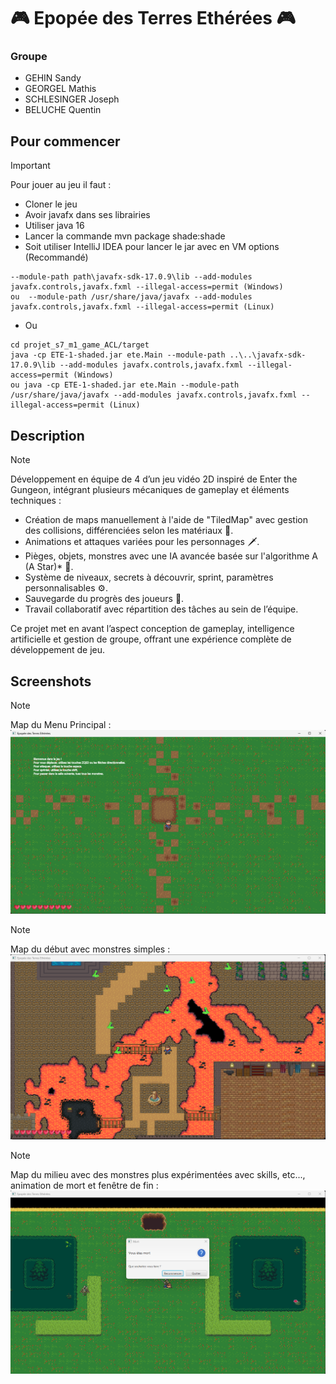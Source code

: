 # 🎮 Epopée des Terres Ethérées 🎮

### Groupe
- GEHIN Sandy
- GEORGEL Mathis
- SCHLESINGER Joseph
- BELUCHE Quentin

## Pour commencer

> [!IMPORTANT]
> Pour jouer au jeu il faut :
> - Cloner le jeu
> - Avoir javafx dans ses librairies
> - Utiliser java 16
> - Lancer la commande mvn package shade:shade
> - Soit utiliser IntelliJ IDEA pour lancer le jar avec en VM options (Recommandé)
``` 
--module-path path\javafx-sdk-17.0.9\lib --add-modules javafx.controls,javafx.fxml --illegal-access=permit (Windows)
ou  --module-path /usr/share/java/javafx --add-modules javafx.controls,javafx.fxml --illegal-access=permit (Linux)
```
- Ou 
```
cd projet_s7_m1_game_ACL/target
java -cp ETE-1-shaded.jar ete.Main --module-path ..\..\javafx-sdk-17.0.9\lib --add-modules javafx.controls,javafx.fxml --illegal-access=permit (Windows)
ou java -cp ETE-1-shaded.jar ete.Main --module-path /usr/share/java/javafx --add-modules javafx.controls,javafx.fxml --illegal-access=permit (Linux)
```

## Description
> [!NOTE]
> Développement en équipe de 4 d’un jeu vidéo 2D inspiré de Enter the Gungeon, intégrant plusieurs mécaniques de gameplay et éléments techniques :
> - Création de maps manuellement à l'aide de "TiledMap" avec gestion des collisions, différenciées selon les matériaux 🔨.
> - Animations et attaques variées pour les personnages 🗡️.
> - Pièges, objets, monstres avec une IA avancée basée sur l'algorithme A (A Star)* 🤖.
> - Système de niveaux, secrets à découvrir, sprint, paramètres personnalisables ⚙️.
> - Sauvegarde du progrès des joueurs 💾.
> - Travail collaboratif avec répartition des tâches au sein de l’équipe.

Ce projet met en avant l’aspect conception de gameplay, intelligence artificielle et gestion de groupe, offrant une expérience complète de développement de jeu.

## Screenshots
> [!NOTE]
> Map du Menu Principal :
![](https://raw.githubusercontent.com/Onin88/ACL_Game_2D_ETE/master/ScreenShots/screen1.png)

> [!NOTE]
> Map du début avec monstres simples :
![](https://raw.githubusercontent.com/Onin88/ACL_Game_2D_ETE/master/ScreenShots/screen2.png)

> [!NOTE]
> Map du milieu avec des monstres plus expérimentées avec skills, etc..., animation de mort et fenêtre de fin :
![](https://raw.githubusercontent.com/Onin88/ACL_Game_2D_ETE/master/ScreenShots/screen3.png)
